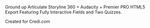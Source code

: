 Ground up Articulate Storyline 360 + Audacity + Premier PRO HTML5 Export Featuring Fully Interactive Fields and Two Quizzes.

Created for Credi.com
